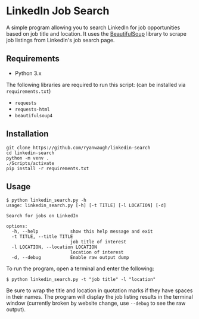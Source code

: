 # LinkedIn Job Search

A simple program allowing you to search LinkedIn for job opportunities based on job title and location. It uses the [BeautifulSoup](https://www.crummy.com/software/BeautifulSoup/bs4/doc/) library to scrape job listings from LinkedIn's job search page.

## Requirements

- Python 3.x

The following libraries are required to run this script: (can be installed via `requirements.txt`)

- `requests`
- `requests-html`
- `beautifulsoup4`

## Installation

```
git clone https://github.com/ryanwaugh/linkedin-search
cd linkedin-search
python -m venv .
./Scripts/activate
pip install -r requirements.txt
```

## Usage

```
$ python linkedin_search.py -h
usage: linkedin_search.py [-h] [-t TITLE] [-l LOCATION] [-d]

Search for jobs on LinkedIn

options:
  -h, --help            show this help message and exit
  -t TITLE, --title TITLE
                        job title of interest
  -l LOCATION, --location LOCATION
                        location of interest
  -d, --debug           Enable raw output dump
```

To run the program, open a terminal and enter the following:

    $ python linkedin_search.py -t "job title" -l "location"

Be sure to wrap the title and location in quotation marks if they have spaces in their names. The program will display the job listing results in the terminal window (currently broken by website change, use `--debug` to see the raw output).
